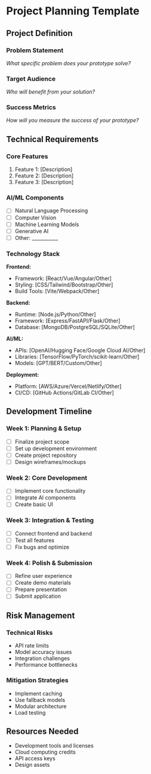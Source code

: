 # Project Planning Template

## Project Definition

### Problem Statement
*What specific problem does your prototype solve?*

### Target Audience
*Who will benefit from your solution?*

### Success Metrics
*How will you measure the success of your prototype?*

## Technical Requirements

### Core Features
1. Feature 1: [Description]
2. Feature 2: [Description]
3. Feature 3: [Description]

### AI/ML Components
- [ ] Natural Language Processing
- [ ] Computer Vision
- [ ] Machine Learning Models
- [ ] Generative AI
- [ ] Other: ___________

### Technology Stack
**Frontend:**
- Framework: [React/Vue/Angular/Other]
- Styling: [CSS/Tailwind/Bootstrap/Other]
- Build Tools: [Vite/Webpack/Other]

**Backend:**
- Runtime: [Node.js/Python/Other]
- Framework: [Express/FastAPI/Flask/Other]
- Database: [MongoDB/PostgreSQL/SQLite/Other]

**AI/ML:**
- APIs: [OpenAI/Hugging Face/Google Cloud AI/Other]
- Libraries: [TensorFlow/PyTorch/scikit-learn/Other]
- Models: [GPT/BERT/Custom/Other]

**Deployment:**
- Platform: [AWS/Azure/Vercel/Netlify/Other]
- CI/CD: [GitHub Actions/GitLab CI/Other]

## Development Timeline

### Week 1: Planning & Setup
- [ ] Finalize project scope
- [ ] Set up development environment
- [ ] Create project repository
- [ ] Design wireframes/mockups

### Week 2: Core Development
- [ ] Implement core functionality
- [ ] Integrate AI components
- [ ] Create basic UI

### Week 3: Integration & Testing
- [ ] Connect frontend and backend
- [ ] Test all features
- [ ] Fix bugs and optimize

### Week 4: Polish & Submission
- [ ] Refine user experience
- [ ] Create demo materials
- [ ] Prepare presentation
- [ ] Submit application

## Risk Management

### Technical Risks
- API rate limits
- Model accuracy issues
- Integration challenges
- Performance bottlenecks

### Mitigation Strategies
- Implement caching
- Use fallback models
- Modular architecture
- Load testing

## Resources Needed
- Development tools and licenses
- Cloud computing credits
- API access keys
- Design assets
